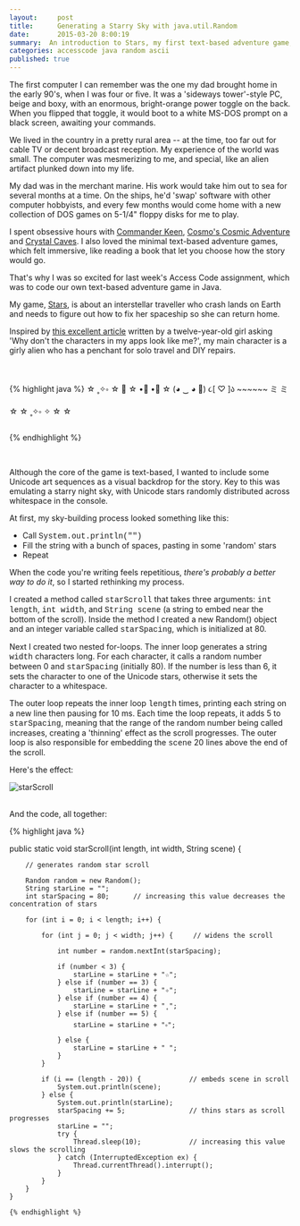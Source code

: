 ```yaml
---
layout:     post
title:      Generating a Starry Sky with java.util.Random
date:       2015-03-20 8:00:19
summary:  An introduction to Stars, my first text-based adventure game, and a method I built for generating a starry sky effect in the console.
categories: accesscode java random ascii
published: true
---
```


The first computer I can remember was the one my dad brought home in the early 90's, when I was four or five. It was a 'sideways tower'-style PC, beige and boxy, with an enormous, bright-orange power toggle on the back. When you flipped that toggle, it would boot to a white MS-DOS prompt on a black screen, awaiting your commands.

We lived in the country in a pretty rural area -- at the time, too far out for cable TV or decent broadcast reception. My experience of the world was small. The computer was mesmerizing to me, and special, like an alien artifact plunked down into my life.

My dad was in the merchant marine. His work would take him out to sea for several months at a time. On the ships, he'd 'swap' software with other computer hobbyists, and every few months would come home with a new collection of DOS games on 5-1/4" floppy disks for me to play.


I spent obsessive hours with [Commander Keen](https://archive.org/details/msdos_Commander_Keen_1_-_Marooned_on_Mars_1990), [Cosmo's Cosmic Adventure](http://en.wikipedia.org/wiki/Cosmo%27s_Cosmic_Adventure) and [Crystal Caves](http://www.classicdosgames.com/online/1cc10a.html). I also loved the minimal text-based adventure games, which felt immersive, like reading a book that let you choose how the story would go.

That's why I was so excited for last week's Access Code assignment, which was to code our own text-based adventure game in Java.

My game, [Stars](https://github.com/ramonaharrison/HW_03-14), is about an interstellar traveller who crash lands on Earth and needs to figure out how to fix her spaceship so she can return home.

Inspired by [this excellent article](http://www.washingtonpost.com/posteverything/wp/2015/03/04/im-a-12-year-old-girl-why-dont-the-characters-in-my-apps-look-like-me/) written by a twelve-year-old girl asking 'Why don't the characters in my apps look like me?', my main character is a girly alien who has a penchant for solo travel and DIY repairs.

<br>

  {% highlight java %}
        ☆                              ˳✧༚                          ☆
✧
                                                           ☆
                 •ི   •ྀ
    ☆          (◕ ‿ ◕ ✿)
                ૮[ ♡   ]ა
                 ~~~~~~
                  ミ ミ
            ☆                                       ☆                        ˳✧༚
✧
                         ☆                 ☆

  {% endhighlight %}

<br>

Although the core of the game is text-based, I wanted to include some Unicode art sequences as a visual backdrop for the story. Key to this was emulating a starry night sky, with Unicode stars  randomly distributed across whitespace in the console.

At first, my sky-building process looked something like this:

  * Call <span style="font-family:Courier" class="bg-dark-gray white">System.out.println("")</span>
  * Fill the string with a bunch of spaces, pasting in some 'random' stars
  * Repeat

When the code you're writing feels repetitious, _there's probably a better way to do it_, so I started rethinking my process.

I created a method called <span style="font-family:Courier" class="bg-dark-gray white">starScroll</span> that takes three arguments: <span style="font-family:Courier" class="bg-dark-gray white">int length</span>, <span style="font-family:Courier" class="bg-dark-gray white">int width</span>, and <span style="font-family:Courier" class="bg-dark-gray white">String scene</span> (a string to embed near the bottom of the scroll). Inside the method I created a new Random() object and an integer variable called <span style="font-family:Courier" class="bg-dark-gray white">starSpacing</span>, which is initialized at 80.

Next I created two nested for-loops. The inner loop generates a string <span style="font-family:Courier" class="bg-dark-gray white">width</span> characters long. For each character, it calls a random number between 0 and <span style="font-family:Courier" class="bg-dark-gray white">starSpacing</span> (initially 80). If the number is less than 6, it sets the character to one of the Unicode stars, otherwise it sets the character to a whitespace.

The outer loop repeats the inner loop <span style="font-family:Courier" class="bg-dark-gray white">length</span> times, printing each string on a new line then pausing for 10 ms. Each time the loop repeats, it adds 5 to <span style="font-family:Courier" class="bg-dark-gray white">starSpacing</span>, meaning that the range of the random number being called increases, creating a 'thinning' effect as the scroll progresses. The outer loop is also responsible for embedding the <span style="font-family:Courier" class="bg-dark-gray white">scene</span> 20 lines above the end of the scroll.

Here's the effect:

![starScroll](https://ramonaharrison.github.io/images/starscroll.gif)
<br><br>

And the code, all together:


  {% highlight java %}

public static void starScroll(int length, int width, String scene) {

        // generates random star scroll

        Random random = new Random();
        String starLine = "";
        int starSpacing = 80;      // increasing this value decreases the concentration of stars

        for (int i = 0; i < length; i++) {

            for (int j = 0; j < width; j++) {     // widens the scroll

                int number = random.nextInt(starSpacing);

                if (number < 3) {
                    starLine = starLine + "☆";
                } else if (number == 3) {
                    starLine = starLine + "✧";
                } else if (number == 4) {
                    starLine = starLine + "˳";
                } else if (number == 5) {
                    starLine = starLine + "༚";
                } else {
                    starLine = starLine + " ";
                }
            }

            if (i == (length - 20)) {            // embeds scene in scroll
                System.out.println(scene);
            } else {
                System.out.println(starLine);
                starSpacing += 5;                // thins stars as scroll progresses
                starLine = "";
                try {
                    Thread.sleep(10);            // increasing this value slows the scrolling
                } catch (InterruptedException ex) {
                    Thread.currentThread().interrupt();
                }
            }
        }
    }

    {% endhighlight %}
